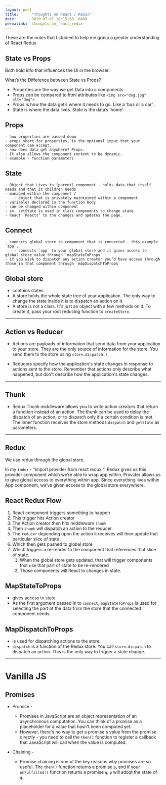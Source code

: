 ```yaml
---
layout: post
title:      "Thoughts on React / Redux"
date:       2020-07-07 18:15:58 -0400
permalink:  thoughts_on_react_redux
---
```



These are the notes that I studied to help me grasp a greater understanding of React Redux.


## State vs Props

Both hold info that influences the UI in the browser.

What’s the Difference between State vs Props?

- Properties are the way we get Data into a components
- Props can be compared to html attributes like `<img src="dog.jpg" alt="dog">`
- Props is how the data get’s where it needs to go. Like a ‘bus or a car’..
- State is where the data lives. State is the data’s ‘home’.

 
## Props

    - how properties are passed down
    - props short for properties, is the optional input that your component can accept.
    - how does data get anywhere? Props.
    - It also allows the component content to be dynamic.
    - example - function parameters 

## State
 
    - Object that Lives in (parent) component - holds data that itself needs and that it children needs
    - managed within the component /
        - object that is privately maintained within a component
    - variables declared in the function body
    - can be changed within component
    - ex. setState is used in class components to change state
    - React ‘Reacts’ to the changes and updates the page.



## Connect
    - connects global store to component that is connected - this example `app`.
        - connects `app` to your global store and it gives access to global store value through `mapStateToProps`
    - if you wish to dispatch any action creator you’d have access through those in that component through `mapDispatchToProps`



## Global store
- contains states
- A store holds the whole state tree of your application. The only way to change the state inside it is to dispatch an action on it.
- A store is not a class. It's just an object with a few methods on it. To create it, pass your root reducing function to `createStore`.


----------
## Action vs Reducer
- Actions are payloads of information that send data from your application to your store. They are the only source of information for the store. You send them to the store using `store.dispatch()`.

- Reducers specify how the application's state changes in response to actions sent to the store. Remember that actions only describe what happened, but don't describe how the application's state changes.


----------
## Thunk
- Redux Thunk middleware allows you to write action creators that return a function instead of an action. The thunk can be used to delay the dispatch of an action, or to dispatch only if a certain condition is met. The inner function receives the store methods `dispatch` and `getState` as parameters.
----------


## Redux

We use redux through the global store. 

In my `index` - “import provider from react redux “. Redux gives us this provider component which we’re able to wrap app within. Provider allows us to give global access to everything within app.  Since everything lives within App component, we’ve given access to the global store everywhere.



## React Redux Flow


1. React component triggers something to happen
2. This trigger hits Action creator
3. The Action creator then hits middleware `thunk` 
4. Then `thunk` will dispatch an action to the reducer
5. The `reducer` depending upon the action it receives will then update that particular slice of state 
6. Which then gets pushed to global store
7. Which triggers a re-render to the component that references that slice of state.
    1. When the global store gets updated, that will trigger components that use that part of state to be re-rendered 
    2. Those components will React to changes in state.

## MapStateToProps
- gives access to state
- As the first argument passed in to `connect`, `mapStateToProps` is used for selecting the part of the data from the store that the connected component needs.


## MapDispatchToProps
-  is used for dispatching actions to the store.
- `dispatch` is a function of the Redux store. You call `store.dispatch` to dispatch an action. This is the only way to trigger a state change.


---

# Vanilla JS


## Promises
- Promise - 
    - Promises in JavaScript are an object representation of an asynchronous computation. You can think of a promise as a placeholder for a value that hasn't been computed yet. 
    - However, there's no way to get a promise's value from the promise directly - you need to call the `then()` function to register a callback that JavaScript will call when the value is computed.
        
- Chaining - 
    - Promise chaining is one of the key reasons why promises are so useful. The `then()` function returns a promise `p`, and if your `onFulfilled()` function returns a promise `q`, `p` will adopt the state of `q`.

